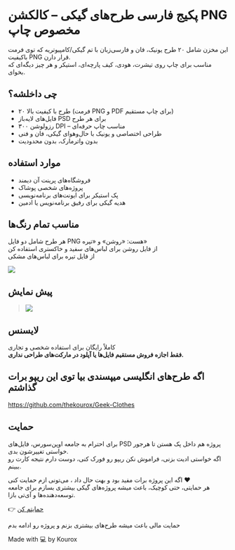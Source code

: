 
# پکیج فارسی طرح‌های گیکی – کالکشن PNG مخصوص چاپ

این مخزن شامل ۲۰ طرح یونیک، فان و فارسی‌زبان با تم گیکی/کامپیوتریه که توی فرمت باکیفیت PNG قرار دارن.  
مناسب برای چاپ روی تیشرت، هودی، کیف پارچه‌ای، استیکر و هر چیز دیگه‌ای که بخوای.

## چی داخلشه؟
-  ۲۰ طرح با کیفیت بالا (فرمت PNG و PDF برای چاپ مستقیم)
- فایل‌های لایه‌باز PSD برای هر طرح
- رزولوشن ۳۰۰ DPI – مناسب چاپ حرفه‌ای
- طراحی اختصاصی و یونیک با حال‌و‌هوای گیکی، فان و فنی
- بدون واترمارک، بدون محدودیت

## موارد استفاده
-   فروشگاه‌های پرینت آن دیمند
-   پروژه‌های شخصی پوشاک
-   پک استیکر برای ایونت‌های برنامه‌نویسی
-   هدیه گیکی برای رفیق برنامه‌نویس یا ادمین


## مناسب تمام رنگ‌ها
هر طرح شامل دو فایل PNG هست: «روشن» و «تیره»  
از فایل روشن برای لباس‌های سفید و خاکستری استفاده کن  
از فایل تیره برای لباس‌های مشکی

![](https://kourox.ir/wp-content/uploads/2025/07/cover-persian.jpg)

## پیش نمایش
> ![](https://kourox.ir/wp-content/uploads/2025/07/persian-geek-designs.jpg)

## لایسنس
کاملاً رایگان برای استفاده شخصی و تجاری  
**فقط اجازه فروش مستقیم فایل‌ها یا آپلود در مارکت‌های طراحی نداری.**

## اگه طرح‌های انگلیسی میپسندی بیا توی این ریپو برات گذاشتم
https://github.com/thekourox/Geek-Clothes

## حمایت

برای احترام به جامعه اوپن‌سورس، فایل‌های PSD پروژه هم داخل پک هستن تا هرجور خواستی تغییرشون بدی.  
اگه خواستی ادیت بزنی، فراموش نکن ریپو رو فورک کنی، دوست دارم نتیجه کارت رو ببینم.

اگه این پروژه برات مفید بود و بهت حال داد ، می‌تونی ازم حمایت کنی ❤️  
هر حمایتی، حتی کوچیک، باعث میشه پروژه‌های گیکی بیشتری بسازم برای جامعه توسعه‌دهنده‌ها و آی‌تی بازا.

👉 [حمایتم کن](https://kourox.ir/support)

حمایت مالی باعث میشه طرح‌های بیشتری بزنم و پروژه رو ادامه بدم

Made with 💻 by Kourox
